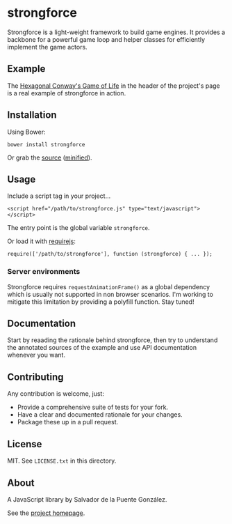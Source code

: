 # strongforce

Strongforce is a light-weight framework to build game engines. It provides a backbone for a powerful game loop and helper classes for efficiently implement the game actors.

## Example

The [Hexagonal Conway's Game of Life](http://lodr.github.io/strongforce#gameoflife) in the header of the project's page is a real example of strongforce in action.

## Installation

Using Bower:

    bower install strongforce

Or grab the [source](https://github.com/lodr/strongforce/dist/strongforce.js) ([minified](https://github.com/lodr/strongforce/dist/strongforce.min.js)).

## Usage

Include a script tag in your project...

    <script href="/path/to/strongforce.js" type="text/javascript"></script>
    
The entry point is the global variable `strongforce`.

Or load it with [requirejs](http://requirejs.org/):

    require(['/path/to/strongforce'], function (strongforce) { ... });
    
### Server environments

Strongforce requires `requestAnimationFrame()` as a global dependency which is usually not supported in non browser scenarios. I'm working to mitigate this limitation by providing a polyfill function. Stay tuned!

## Documentation

Start by reaading the rationale behind strongforce, then try to understand the annotated sources of the example and use API documentation whenever you want.

## Contributing

Any contribution is welcome, just:

* Provide a comprehensive suite of tests for your fork.
* Have a clear and documented rationale for your changes.
* Package these up in a pull request.

## License

MIT. See `LICENSE.txt` in this directory.

## About

A JavaScript library by Salvador de la Puente González.

See the [project homepage](http://lodr.github.io/strongforce).
